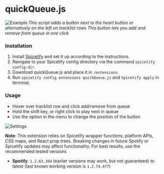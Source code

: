 # quickQueue.js

![Example](example.png)
_This script adds a button next to the heart button or alternatively on the left on tracklist rows_
_This button lets you add and remove from queue in one click_

### Installation

1. Install [Spicetify](https://spicetify.app) and set it up according to the instructions.
2. Navigate to your Spicetify config directory via the command `spicetify config-dir`.
3. Download quickQueue.js and place it in `/extensions`.
4. Run `spicetify config extensions quickQueue.js` and `Spicetify apply` in terminal.

### Usage

- Hover over tracklist row and click add/remove from queue
- Hold the shift key, or right click to play next in queue
- Use the option in the menu to change the position of the button

![Settings](https://github.com/user-attachments/assets/d272efc4-b78c-4005-98e1-7cd2bbb5a55e)


**Note**: This extension relies on Spicetify wrapper functions, platform APIs, CSS maps, and React prop trees. Breaking changes in future Spotify or Spicetify updates may affect functionality. For best results, use the recommended tested versions

- **Spotify**: `1.2.63.394` (earlier versions may work, but not guaranteed) to latest (last known working version is `1.2.74.477`)
